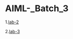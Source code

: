 # AIML-_Batch_3
1.[lab-2](https://github.com/Vanipriya996/AIML-_Batch_3/blob/main/priya.ipynb)

2.[lab-3](https://github.com/Vanipriya996/AIML-_Batch_3/blob/main/ass2.ipynb)
